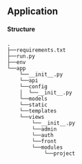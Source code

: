 ## Application
#### Structure
    
    .
    ├──requirements.txt
    ├──run.py
    ├──env
    └──app
        └──__init__.py
        └──api
        └──config
        │  └──__init__.py
        └──models
        └──static
        └──templates
        └──views
            └──__init__.py
            └──admin
            └──auth
            └──front
            └──modules
                └──project
